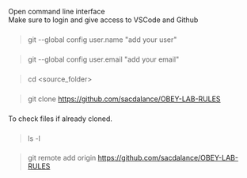 Open command line interface <br />
Make sure to login and give access to VSCode and Github
###
> git --global config user.name "add your user"
###
###
> git --global config user.email "add your email"
###
###
> cd <source_folder>
###
###
> git clone https://github.com/sacdalance/OBEY-LAB-RULES
###
To check files if already cloned.
###
> ls -l
###
###
> git remote add origin https://github.com/sacdalance/OBEY-LAB-RULES
###

